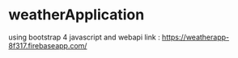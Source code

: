 # weatherApplication
using bootstrap 4 javascript and webapi
link : https://weatherapp-8f317.firebaseapp.com/

